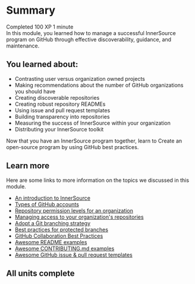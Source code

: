 # Summary
Completed 100 XP 1 minute  
In this module, you learned how to manage a successful InnerSource program on GitHub through effective discoverability, guidance, and maintenance.

## You learned about:

- Contrasting user versus organization owned projects
- Making recommendations about the number of GitHub organizations you should have
- Creating discoverable repositories
- Creating robust repository READMEs
- Using issue and pull request templates
- Building transparency into repositories
- Measuring the success of InnerSource within your organization
- Distributing your InnerSource toolkit

Now that you have an InnerSource program together, learn to Create an open-source program by using GitHub best practices.

## Learn more

Here are some links to more information on the topics we discussed in this module.

- [An introduction to InnerSource](https://resources.github.com/whitepapers/introduction-to-innersource)
- [Types of GitHub accounts](https://help.github.com/github/getting-started-with-github/types-of-github-accounts)
- [Repository permission levels for an organization](https://help.github.com/github/setting-up-and-managing-organizations-and-teams/repository-permission-levels-for-an-organization)
- [Managing access to your organization's repositories](https://help.github.com/en/github/setting-up-and-managing-organizations-and-teams/managing-access-to-your-organizations-repositories)
- [Adopt a Git branching strategy](https://learn.microsoft.com/en-us/azure/devops/repos/git/git-branching-guidance)
- [Best practices for protected branches](https://github.community/t/best-practices-for-protected-branches/10204)
- [GitHub Collaboration Best Practices](https://github.com/ideaconsult/etc/wiki/IDEA-Development-Collaboration-Best-Practices)
- [Awesome README examples](https://github.com/matiassingers/awesome-readme)
- [Awesome CONTRIBUTING.md examples](https://github.com/mntnr/awesome-contributing)
- [Awesome GitHub issue & pull request templates](https://github.com/devspace/awesome-github-templates)

## All units complete
